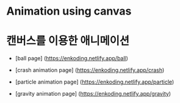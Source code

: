 # Animation using canvas

# 캔버스를 이용한 애니메이션

- [ball page] (https://enkoding.netlify.app/ball)

- [crash animation page] (https://enkoding.netlify.app/crash)

- [particle animation page] (https://enkoding.netlify.app/particle)

- [gravity animation page] (https://enkoding.netlify.app/gravity)

